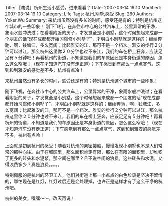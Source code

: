 ﻿Title: ［瞎说］杭州生活小感受，进来看看？
Date: 2007-03-14 19:10
Modified: 2007-03-14 19:10
Category: Life
Tags: 杭州,别墅,感受
Slug: 260
Authors: Yoker.Wu
Summary: 
    来杭州虽然没有多长的时间，感受还是有的；特别是杭州这个城市的一些印象！
    刚下飞机，在奔往市中心的公共汽车上，公里异常的干净，象雨水般冲洗过；在看看附近的房子，才发觉全是小别墅，这个时候想起来成都一个朋友的话“现在成都都开始习惯修小别墅了”，才明白小别墅就是这样的；继续奔驰，啊，钱塘江，多么宽阔；比起雅安的江，那可不是一个档次。雅安的步行２分钟可以过江，那么杭州这里你２０分钟也过不来江，我们的车在桥上狂奔，应该足足有５分钟吧！再看杭州的街道，不知道是我们的车原因还是本身街道的原因，怎么这么窄哦！（现在才知道汽车没有走正道）；下车感觉到有那么一点点寒气，这到和到雅安的感觉差不多，杭州有点冷！


来杭州虽然没有多长的时间，感受还是有的；特别是杭州这个城市的一些印象！

刚下飞机，在奔往市中心的公共汽车上，公里异常的干净，象雨水般冲洗过；在看看附近的房子，才发觉全是小别墅，这个时候想起来成都一个朋友的话“现在成都都开始习惯修小别墅了”，才明白小别墅就是这样的；继续奔驰，啊，钱塘江，多么宽阔；比起雅安的江，那可不是一个档次。雅安的步行２分钟可以过江，那么杭州这里你２０分钟也过不来江，我们的车在桥上狂奔，应该足足有５分钟吧！再看杭州的街道，不知道是我们的车原因还是本身街道的原因，怎么这么窄哦！（现在才知道汽车没有走正道）；下车感觉到有那么一点点寒气，这到和到雅安的感觉差不多，杭州有点冷！

上面就是初到杭州的感受！随着对杭州的亲密接触，慢慢发现小别墅也不是人们常常的那种向往。由于在城区里，那么面积肯定有限，那么在有限的面积里，却堆积了更多的砖头和水泥浆，那空间在哪里？且不说空间的浪费，这些砖头和水泥，又得浪费多少？真是浪费。。。。。

特别佩服的是杭州的环卫工人，他们对街道上那一小点点的白色垃圾是坚决不留情的，哪怕现在是红灯，红灯过后还是会处理掉，也许正是这样才有了这么干净的杭州吧。

杭州的美女，嘿嘿～～，改天再说！